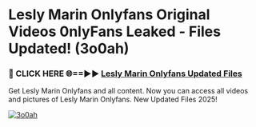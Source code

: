 # Lesly Marin Onlyfans Original Videos 0nlyFans Leaked - Files Updated! (3o0ah)

<h3>🔴 CLICK HERE 🌐==►► <a href="https://tinyurl.com/2jnfzry5" rel="nofollow">Lesly Marin Onlyfans Updated Files</a></h3>

Get Lesly Marin Onlyfans and all content. Now you can access all videos and pictures of Lesly Marin Onlyfans. New Updated Files 2025!

[![3o0ah](https://i.imgur.com/GyGTBgg.gif)](https://tinyurl.com/2jnfzry5)
